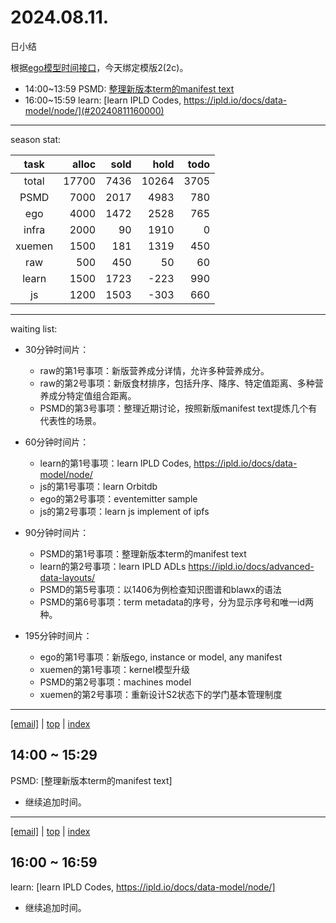 # 2024.08.11.
日小结

<a id="top"></a>
根据[ego模型时间接口](https://gitee.com/hyg/blog/blob/master/timeflow.md)，今天绑定模版2(2c)。

<a id="index"></a>
- 14:00~13:59	PSMD: [整理新版本term的manifest text](#20240811140000)
- 16:00~15:59	learn: [learn IPLD Codes, https://ipld.io/docs/data-model/node/](#20240811160000)

---
season stat:

| task | alloc | sold | hold | todo |
| :---: | ---: | ---: | ---: | ---: |
| total | 17700 | 7436 | 10264 | 3705 |
| PSMD | 7000 | 2017 | 4983 | 780 |
| ego | 4000 | 1472 | 2528 | 765 |
| infra | 2000 | 90 | 1910 | 0 |
| xuemen | 1500 | 181 | 1319 | 450 |
| raw | 500 | 450 | 50 | 60 |
| learn | 1500 | 1723 | -223 | 990 |
| js | 1200 | 1503 | -303 | 660 |

---
waiting list:


- 30分钟时间片：
  - raw的第1号事项：新版营养成分详情，允许多种营养成分。
  - raw的第2号事项：新版食材排序，包括升序、降序、特定值距离、多种营养成分特定值组合距离。
  - PSMD的第3号事项：整理近期讨论，按照新版manifest text提炼几个有代表性的场景。

- 60分钟时间片：
  - learn的第1号事项：learn IPLD Codes, https://ipld.io/docs/data-model/node/
  - js的第1号事项：learn Orbitdb
  - ego的第2号事项：eventemitter sample
  - js的第2号事项：learn js implement of ipfs

- 90分钟时间片：
  - PSMD的第1号事项：整理新版本term的manifest text
  - learn的第2号事项：learn IPLD ADLs https://ipld.io/docs/advanced-data-layouts/
  - PSMD的第5号事项：以1406为例检查知识图谱和blawx的语法
  - PSMD的第6号事项：term metadata的序号，分为显示序号和唯一id两种。

- 195分钟时间片：
  - ego的第1号事项：新版ego, instance or model, any manifest
  - xuemen的第1号事项：kernel模型升级
  - PSMD的第2号事项：machines model
  - xuemen的第2号事项：重新设计S2状态下的学门基本管理制度

---
<a href="mailto:huangyg@mars22.com?subject=关于2024.08.11.[整理新版本term的manifest text]任务&body=日期: 2024.08.11.%0D%0A序号: 6%0D%0A手稿:../../draft/2024/08/20240811140000.md%0D%0A---请勿修改邮件主题及以上内容 从下一行开始写您的想法---%0D%0A">[email]</a> | [top](#top) | [index](#index)
<a id="20240811140000"></a>
## 14:00 ~ 15:29
PSMD: [整理新版本term的manifest text]

- 继续追加时间。
---
<a href="mailto:huangyg@mars22.com?subject=关于2024.08.11.[learn IPLD Codes, https://ipld.io/docs/data-model/node/]任务&body=日期: 2024.08.11.%0D%0A序号: 8%0D%0A手稿:../../draft/2024/08/20240811160000.md%0D%0A---请勿修改邮件主题及以上内容 从下一行开始写您的想法---%0D%0A">[email]</a> | [top](#top) | [index](#index)
<a id="20240811160000"></a>
## 16:00 ~ 16:59
learn: [learn IPLD Codes, https://ipld.io/docs/data-model/node/]

- 继续追加时间。